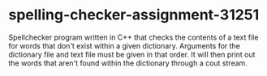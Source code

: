 # spelling-checker-assignment-31251
Spellchecker program written in C++ that checks the contents of a text file for words that don't exist within a given dictionary. Arguments for the dictionary file and text file must be given in that order.
It will then print out the words that aren't found within the dictionary through a cout stream.
